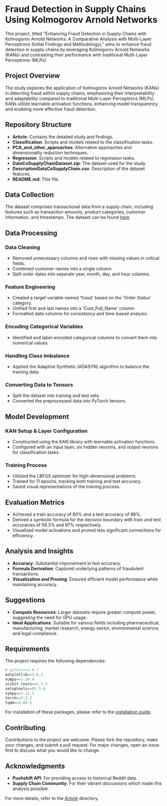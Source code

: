 # Fraud Detection in Supply Chains Using Kolmogorov Arnold Networks

This project, titled "Enhancing Fraud Detection in Supply Chains with Kolmogorov Arnold Networks: A Comparative Analysis with Multi-Layer Perceptrons (Initial Findings and Methodology)," aims to enhance fraud detection in supply chains by leveraging Kolmogorov Arnold Networks (KANs) and contrasting their performance with traditional Multi-Layer Perceptrons (MLPs).

## Project Overview

The study explores the application of Kolmogorov Arnold Networks (KANs) in detecting fraud within supply chains, emphasizing their interpretability and adaptability compared to traditional Multi-Layer Perceptrons (MLPs). KANs utilize learnable activation functions, enhancing model transparency and enabling more effective fraud detection.

## Repository Structure

- **Article**: Contains the detailed study and findings.
- **Classification**: Scripts and models related to the classification tasks.
- **PCA_and_other_approaches**: Alternative approaches and dimensionality reduction techniques.
- **Regression**: Scripts and models related to regression tasks.
- **DataCoSupplyChainDataset.zip**: The dataset used for the study.
- **DescriptionDataCoSupplyChain.csv**: Description of the dataset features.
- **README.md**: This file.

## Data Collection

The dataset comprises transactional data from a supply chain, including features such as transaction amounts, product categories, customer information, and timestamps. The dataset can be found [here](https://data.mendeley.com/datasets/8gx2fvg2k6/5).

## Data Processing

### Data Cleaning
- Removed unnecessary columns and rows with missing values in critical fields.
- Combined customer names into a single column.
- Split order dates into separate year, month, day, and hour columns.

### Feature Engineering
- Created a target variable named 'fraud' based on the 'Order Status' category.
- Unified first and last names into a 'Cust_Full_Name' column.
- Formatted date columns for consistency and time-based analysis.

### Encoding Categorical Variables
- Identified and label-encoded categorical columns to convert them into numerical values.

### Handling Class Imbalance
- Applied the Adaptive Synthetic (ADASYN) algorithm to balance the training data.

### Converting Data to Tensors
- Split the dataset into training and test sets.
- Converted the preprocessed data into PyTorch tensors.

## Model Development

### KAN Setup & Layer Configuration
- Constructed using the KAN library with learnable activation functions.
- Configured with an input layer, six hidden neurons, and output neurons for classification tasks.

### Training Process
- Utilized the LBFGS optimizer for high-dimensional problems.
- Trained for 11 epochs, tracking both training and test accuracy.
- Saved visual representations of the training process.

## Evaluation Metrics

- Achieved a train accuracy of 60% and a test accuracy of 98%.
- Derived a symbolic formula for the decision boundary with train and test accuracies of 59.3% and 97% respectively.
- Visualized model activations and pruned less significant connections for efficiency.

## Analysis and Insights

- **Accuracy**: Substantial improvement in test accuracy.
- **Formula Derivation**: Captured underlying patterns of fraudulent transactions.
- **Visualization and Pruning**: Ensured efficient model performance while maintaining accuracy.

## Suggestions

- **Compute Resources**: Larger datasets require greater compute power, suggesting the need for GPU usage.
- **Ideal Applications**: Suitable for various fields including pharmaceutical, manufacturing, market research, energy sector, environmental science, and legal compliance.

## Requirements

The project requires the following dependencies:


```python
# python==3.9.7
matplotlib==3.6.2
numpy==1.24.4
scikit_learn==1.1.3
setuptools==65.5.0
sympy==1.11.1
torch==2.2.2
tqdm==4.66.2
```

For installation of these packages, please refer to the [installation guide](https://github.com/KindXiaoming/pykan?tab=readme-ov-file#installation).

## Contributing

Contributions to the project are welcome. Please fork the repository, make your changes, and submit a pull request. For major changes, open an issue first to discuss what you would like to change.

## Acknowledgments

- **Pushshift API**: For providing access to historical Reddit data.
- **Supply Chain Community**: For their vibrant discussions which made this analysis possible.

For more details, refer to the [Article](https://chrisd-7.github.io/ChrisDSilva/assets/files/articles/KAN-Article/KANArticle.html) directory.